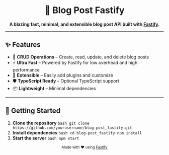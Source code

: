 <h1 align="center">🚀 Blog Post Fastify</h1>
<p align="center">
    <b>A blazing fast, minimal, and extensible blog post API built with <a href="https://www.fastify.io/">Fastify</a>.</b>
</p>

---

## ✨ Features

- 📝 **CRUD Operations** – Create, read, update, and delete blog posts
- ⚡ **Ultra Fast** – Powered by Fastify for low overhead and high performance
- 🔌 **Extensible** – Easily add plugins and customize
- 🛡️ **TypeScript Ready** – Optional TypeScript support
- 📦 **Lightweight** – Minimal dependencies

---

## 🚀 Getting Started

1. **Clone the repository**
   `bash
git clone https://github.com/yourusername/blog-post_fastify.git
`
2. **Install dependencies**
   `bash
cd blog-post_fastify
npm install
`
3. **Start the server**
   `bash
npm start
`

<p align="center">
    <sub>Made with ❤️ using <a href="https://www.fastify.io/">Fastify</a></sub>
</p>
